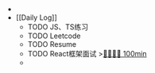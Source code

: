 -
- [[Daily Log]]
	- TODO JS、TS练习
	- TODO Leetcode
	- TODO Resume
	- TODO React框架面试 >[🍅🍅🍅🍅 100min](#agenda-pomo://?t=f-1692239024018-1500%2Cf-1692248239407-1500%2Cf-1692250290899-1500%2Cf-1692251795091-1500)
	-